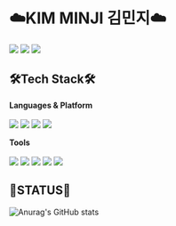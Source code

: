 <!---
Min-ji99/Min-ji99 is a ✨ special ✨ repository because its `README.md` (this file) appears on your GitHub profile.
You can click the Preview link to take a look at your changes.
--->
# ☁️KIM MINJI 김민지☁️
 <a href="https://velog.io/@min-ji99" target="_blank"><img src="https://img.shields.io/badge/Velog-20C997?style=flat-square&logo=Velog&logoColor=white"/></a>
 <a href="https://www.instagram.com/minj____i_1223" target="_blank"><img src="https://img.shields.io/badge/Instagram-E4405F?style=flat-square&logo=Instagram&logoColor=white"/></a>
<a href="https://abstracted-vacation-17a.notion.site/Kim-Min-ji-58dbae4249f949458318310943eb1dfc" target="_blank"><img src="https://img.shields.io/badge/Notion-000000?style=flat-square&logo=Notion&logoColor=white"/></a>
## 🛠Tech Stack🛠
**Languages & Platform**<br><br>
<img src="https://img.shields.io/badge/MySQL-4479A1?style=flat-square&logo=MySQL&logoColor=black">
<img src="https://img.shields.io/badge/JAVA-1C9AD6?style=flat-square&logoColor=black"> 
<img src="https://img.shields.io/badge/Python-3776AB?style=flat-square&logo=Python&logoColor=black">
<img src="https://img.shields.io/badge/Spring Boot-6DB33F?style=flat-square&logo=Spring&logoColor=black"><br>

**Tools**<br><br>
<img src="https://img.shields.io/badge/IntelliJ-0071C5?style=flat-square&logo=IntelliJ IDEA&logoColor=White">
<img src="https://img.shields.io/badge/Visual Studio Code-183A61?style=flat-square&logo=Visual Studio Code&logoColor=White">
<img src="https://img.shields.io/badge/Git-181717?style=flat-square&logo=GitHub&logoColor=White">
<img src="https://img.shields.io/badge/GitHub-181717?style=flat-square&logo=GitHub&logoColor=White">
<img src="https://img.shields.io/badge/PyCharm-ECD53F?style=flat-square&logo=GitHub&logoColor=White">

## 🌿STATUS🌿
![Anurag's GitHub stats](https://github-readme-stats.vercel.app/api?username=Min-ji99&show_icons=true&theme=radical)
            
